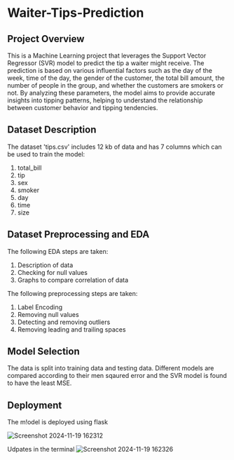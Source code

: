 # Waiter-Tips-Prediction

## **Project Overview** </br>
This is a Machine Learning project that leverages the Support Vector Regressor (SVR) model to predict the tip a waiter might receive. The prediction is based on various influential factors such as the day of the week, time of the day, the gender of the customer, the total bill amount, the number of people in the group, and whether the customers are smokers or not. By analyzing these parameters, the model aims to provide accurate insights into tipping patterns, helping to understand the relationship between customer behavior and tipping tendencies.

## **Dataset Description**
The dataset 'tips.csv' includes 12 kb of data and has 7 columns which can be used to train the model:
1. total_bill
2. tip
3. sex
4. smoker
5. day
6. time
7. size

## **Dataset Preprocessing and EDA**
The following EDA steps are taken: </br>
1. Description of data
2. Checking for null values
3. Graphs to compare correlation of data

 The following preprocessing steps are taken: </br>
 1. Label Encoding
 2. Removing null values
 3. Detecting and removing outliers
 4. Removing leading and trailing spaces

## **Model Selection**
The data is split into training data and testing data. Different models are compared according to their men sqaured error and the SVR model is found to have the least MSE.

## **Deployment**
The m!odel is deployed using flask

![Screenshot 2024-11-19 162312](https://github.com/user-attachments/assets/c037e90c-9df6-4152-986b-b3efc885e02d)

Udpates in the terminal
![Screenshot 2024-11-19 162326](https://github.com/user-attachments/assets/386118c0-6a40-40b4-a2b9-4c9866223cba)


